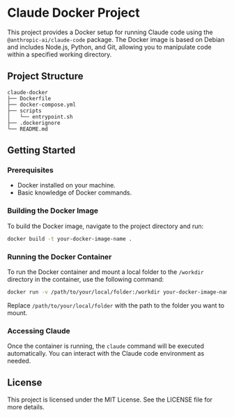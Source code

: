 # Claude Docker Project

This project provides a Docker setup for running Claude code using the `@anthropic-ai/claude-code` package. The Docker image is based on Debian and includes Node.js, Python, and Git, allowing you to manipulate code within a specified working directory.

## Project Structure

```
claude-docker
├── Dockerfile
├── docker-compose.yml
├── scripts
│   └── entrypoint.sh
├── .dockerignore
└── README.md
```

## Getting Started

### Prerequisites

- Docker installed on your machine.
- Basic knowledge of Docker commands.

### Building the Docker Image

To build the Docker image, navigate to the project directory and run:

```bash
docker build -t your-docker-image-name .
```

### Running the Docker Container

To run the Docker container and mount a local folder to the `/workdir` directory in the container, use the following command:

```bash
docker run -v /path/to/your/local/folder:/workdir your-docker-image-name
```

Replace `/path/to/your/local/folder` with the path to the folder you want to mount.

### Accessing Claude

Once the container is running, the `claude` command will be executed automatically. You can interact with the Claude code environment as needed.

## License

This project is licensed under the MIT License. See the LICENSE file for more details.